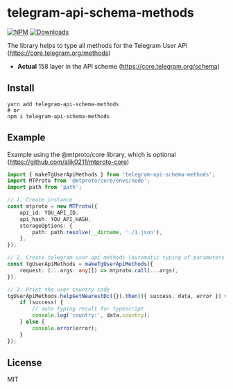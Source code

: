 # telegram-api-schema-methods

[![NPM](https://img.shields.io/npm/v/telegram-api-schema-methods.svg?style=flat-square)](https://www.npmjs.com/package/telegram-api-schema-methods)
[![Downloads](https://img.shields.io/npm/dm/telegram-api-schema-methods?style=flat-square)](https://www.npmjs.com/package/telegram-api-schema-methods)

The library helps to type all methods for the Telegram User API (https://core.telegram.org/methods)

- **Actual** 158 layer in the API scheme (https://core.telegram.org/schema)

## Install
```
yarn add telegram-api-schema-methods
# or
npm i telegram-api-schema-methods
```

## Example

Example using the @mtproto/core library, which is optional (https://github.com/alik0211/mtproto-core)

```ts
import { makeTgUserApiMethods } from 'telegram-api-schema-methods';
import MTProto from '@mtproto/core/envs/node';
import path from 'path';

// 1. Create instance
const mtproto = new MTProto({
    api_id: YOU_API_ID,
    api_hash: YOU_API_HASH,
    storageOptions: {
        path: path.resolve(__dirname, './1.json'),
    },
});

// 2. Create telegram user api methods (automatic typing of parameters and the result of methods)
const tgUserApiMethods = makeTgUserApiMethods({
    request: (...args: any[]) => mtproto.call(...args),
});

// 3. Print the user country code
tgUserApiMethods.helpGetNearestDc({}).then(({ success, data, error }) => {
    if (success) {
        // auto typing result for typescript
        console.log('country:', data.country);
    } else {
        console.error(error);
    }
});
```

## License
MIT
